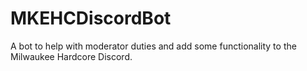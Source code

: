 # MKEHCDiscordBot
A bot to help with moderator duties and add some functionality to the Milwaukee Hardcore Discord. 
